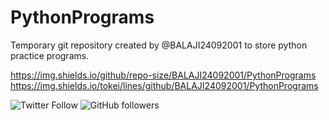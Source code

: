 # PythonPrograms

Temporary git repository created by @BALAJI24092001 to store python practice programs.

https://img.shields.io/github/repo-size/BALAJI24092001/PythonPrograms https://img.shields.io/tokei/lines/github/BALAJI24092001/PythonPrograms

![Twitter Follow](https://img.shields.io/twitter/follow/BALAJIVARAPRAS9?style=social) ![GitHub followers](https://img.shields.io/github/followers/BALAJI24092001?style=social)
